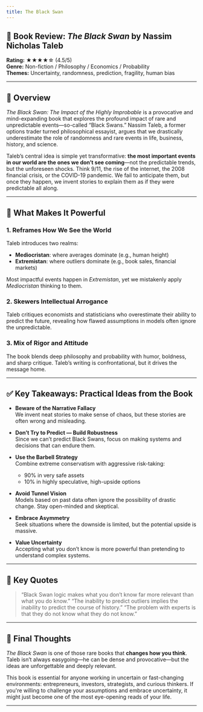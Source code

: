 ```yaml
---
title: The Black Swan
---
```



## 📘 Book Review: *The Black Swan* by Nassim Nicholas Taleb

**Rating:** ★★★★☆ (4.5/5)  
**Genre:** Non-fiction / Philosophy / Economics / Probability  
**Themes:** Uncertainty, randomness, prediction, fragility, human bias  

---

## 📝 Overview

*The Black Swan: The Impact of the Highly Improbable* is a provocative and mind-expanding book that explores the profound impact of rare and unpredictable events—so-called “Black Swans.” Nassim Taleb, a former options trader turned philosophical essayist, argues that we drastically underestimate the role of randomness and rare events in life, business, history, and science.

Taleb’s central idea is simple yet transformative: **the most important events in our world are the ones we don’t see coming**—not the predictable trends, but the unforeseen shocks. Think 9/11, the rise of the internet, the 2008 financial crisis, or the COVID-19 pandemic. We fail to anticipate them, but once they happen, we invent stories to explain them as if they were predictable all along.

---

## 🌟 What Makes It Powerful

### 1. Reframes How We See the World  

Taleb introduces two realms:

- **Mediocristan**: where averages dominate (e.g., human height)
- **Extremistan**: where outliers dominate (e.g., book sales, financial markets)

Most impactful events happen in *Extremistan*, yet we mistakenly apply *Mediocristan* thinking to them.

### 2. Skewers Intellectual Arrogance  

Taleb critiques economists and statisticians who overestimate their ability to predict the future, revealing how flawed assumptions in models often ignore the unpredictable.

### 3. Mix of Rigor and Attitude  

The book blends deep philosophy and probability with humor, boldness, and sharp critique. Taleb’s writing is confrontational, but it drives the message home.

---

## ✅ Key Takeaways: Practical Ideas from the Book

- **Beware of the Narrative Fallacy**  
  We invent neat stories to make sense of chaos, but these stories are often wrong and misleading.

- **Don’t Try to Predict — Build Robustness**  
  Since we can’t predict Black Swans, focus on making systems and decisions that can endure them.

- **Use the Barbell Strategy**  
  Combine extreme conservatism with aggressive risk-taking:  
  - 90% in very safe assets  
  - 10% in highly speculative, high-upside options

- **Avoid Tunnel Vision**  
  Models based on past data often ignore the possibility of drastic change. Stay open-minded and skeptical.

- **Embrace Asymmetry**  
  Seek situations where the downside is limited, but the potential upside is massive.

- **Value Uncertainty**  
  Accepting what you don’t know is more powerful than pretending to understand complex systems.

---

## 💬 Key Quotes

> “Black Swan logic makes what you don’t know far more relevant than what you do know.”
> “The inability to predict outliers implies the inability to predict the course of history.”
> “The problem with experts is that they do not know what they do not know.”

---

## 🧠 Final Thoughts

*The Black Swan* is one of those rare books that **changes how you think**. Taleb isn’t always easygoing—he can be dense and provocative—but the ideas are unforgettable and deeply relevant.  

This book is essential for anyone working in uncertain or fast-changing environments: entrepreneurs, investors, strategists, and curious thinkers. If you're willing to challenge your assumptions and embrace uncertainty, it might just become one of the most eye-opening reads of your life.

---
